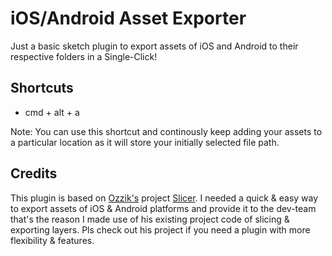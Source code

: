 # iOS/Android Asset Exporter

Just a basic sketch plugin to export assets of iOS and Android to their respective folders in a Single-Click!

## Shortcuts

* cmd + alt + a

Note: You can use this shortcut and continously keep adding your assets to a particular location as it will store your initially selected file path.

## Credits
This plugin is based on [Ozzik's] project [Slicer]. I needed a quick & easy way to export assets of iOS & Android platforms and provide it to the dev-team that's the reason I made use of his existing project code of slicing & exporting layers. Pls check out his project if you need a plugin with more flexibility & features.


[Slicer]:https://github.com/ozzik/slicer
[Ozzik's]:https://ozzik.github.io/Slicer/
